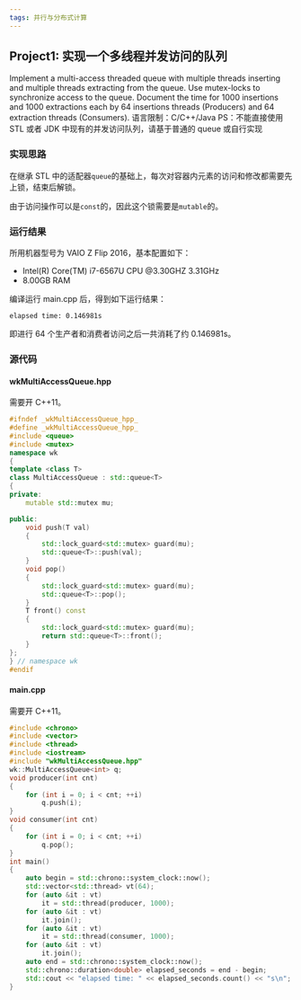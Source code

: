 ```yaml
---
tags: 并行与分布式计算
---
```


## Project1: 实现一个多线程并发访问的队列

Implement a multi-access threaded queue with multiple threads inserting and multiple threads extracting from the queue. Use mutex-locks to synchronize access to the queue. Document the time for 1000 insertions and 1000 extractions each by 64 insertions threads (Producers) and 64 extraction threads (Consumers).
语言限制：C/C++/Java
PS：不能直接使用 STL 或者 JDK 中现有的并发访问队列，请基于普通的 queue 或自行实现

### 实现思路

在继承 STL 中的适配器`queue`的基础上，每次对容器内元素的访问和修改都需要先上锁，结束后解锁。

由于访问操作可以是`const`的，因此这个锁需要是`mutable`的。

### 运行结果

所用机器型号为 VAIO Z Flip 2016，基本配置如下：

- Intel(R) Core(TM) i7-6567U CPU @3.30GHZ 3.31GHz
- 8.00GB RAM

编译运行 main.cpp 后，得到如下运行结果：

```
elapsed time: 0.146981s
```

即进行 64 个生产者和消费者访问之后一共消耗了约 0.146981s。

### 源代码

#### wkMultiAccessQueue.hpp

需要开 C++11。

```hpp
#ifndef _wkMultiAccessQueue_hpp_
#define _wkMultiAccessQueue_hpp_
#include <queue>
#include <mutex>
namespace wk
{
template <class T>
class MultiAccessQueue : std::queue<T>
{
private:
	mutable std::mutex mu;

public:
	void push(T val)
	{
		std::lock_guard<std::mutex> guard(mu);
		std::queue<T>::push(val);
	}
	void pop()
	{
		std::lock_guard<std::mutex> guard(mu);
		std::queue<T>::pop();
	}
	T front() const
	{
		std::lock_guard<std::mutex> guard(mu);
		return std::queue<T>::front();
	}
};
} // namespace wk
#endif
```

#### main.cpp

需要开 C++11。

```cpp
#include <chrono>
#include <vector>
#include <thread>
#include <iostream>
#include "wkMultiAccessQueue.hpp"
wk::MultiAccessQueue<int> q;
void producer(int cnt)
{
	for (int i = 0; i < cnt; ++i)
		q.push(i);
}
void consumer(int cnt)
{
	for (int i = 0; i < cnt; ++i)
		q.pop();
}
int main()
{
	auto begin = std::chrono::system_clock::now();
	std::vector<std::thread> vt(64);
	for (auto &it : vt)
		it = std::thread(producer, 1000);
	for (auto &it : vt)
		it.join();
	for (auto &it : vt)
		it = std::thread(consumer, 1000);
	for (auto &it : vt)
		it.join();
	auto end = std::chrono::system_clock::now();
	std::chrono::duration<double> elapsed_seconds = end - begin;
	std::cout << "elapsed time: " << elapsed_seconds.count() << "s\n";
}
```
